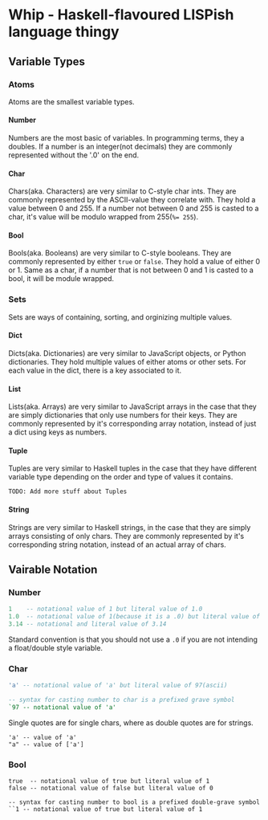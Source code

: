 Whip - Haskell-flavoured LISPish language thingy
================================================

Variable Types
--------------

### Atoms
Atoms are the smallest variable types.

#### Number
Numbers are the most basic of variables. In programming terms, they a doubles. If a number is an integer(not decimals) they are commonly represented without the '.0' on the end.

#### Char
Chars(aka. Characters) are very similar to C-style char ints. They are commonly represented by the ASCII-value they correlate with. They hold a value between 0 and 255. If a number not between 0 and 255 is casted to a char, it's value will be modulo wrapped from 255(`%= 255`).

#### Bool
Bools(aka. Booleans) are very similar to C-style booleans. They are commonly represented by either `true` or `false`. They hold a value of either 0 or 1. Same as a char, if a number that is not between 0 and 1 is casted to a bool, it will be module wrapped.

### Sets
Sets are ways of containing, sorting, and orginizing multiple values.

#### Dict
Dicts(aka. Dictionaries) are very similar to JavaScript objects, or Python dictionaries. They hold multiple values of either atoms or other sets. For each value in the dict, there is a key associated to it.

#### List
Lists(aka. Arrays) are very similar to JavaScript arrays in the case that they are simply dictionaries that only use numbers for their keys. They are commonly represented by it's corresponding array notation, instead of just a dict using keys as numbers.

#### Tuple
Tuples are very similar to Haskell tuples in the case that they have different variable type depending on the order and type of values it contains.

`TODO: Add more stuff about Tuples`

#### String
Strings are very similar to Haskell strings, in the case that they are simply arrays consisting of only chars. They are commonly represented by it's corresponding string notation, instead of an actual array of chars.

Vairable Notation
-----------------

### Number
``` haskell
1    -- notational value of 1 but literal value of 1.0
1.0  -- notational value of 1(because it is a .0) but literal value of 1.0
3.14 -- notational and literal value of 3.14
```

Standard convention is that you should not use a `.0` if you are not intending a float/double style variable.

### Char
``` haskell
'a' -- notational value of 'a' but literal value of 97(ascii)

-- syntax for casting number to char is a prefixed grave symbol
`97 -- notational value of 'a'
```

Single quotes are for single chars, where as double quotes are for strings.

```
'a' -- value of 'a'
"a" -- value of ['a']
```

### Bool
```
true  -- notational value of true but literal value of 1
false -- notational value of false but literal value of 0

-- syntax for casting number to bool is a prefixed double-grave symbol
``1 -- notational value of true but literal value of 1
```
